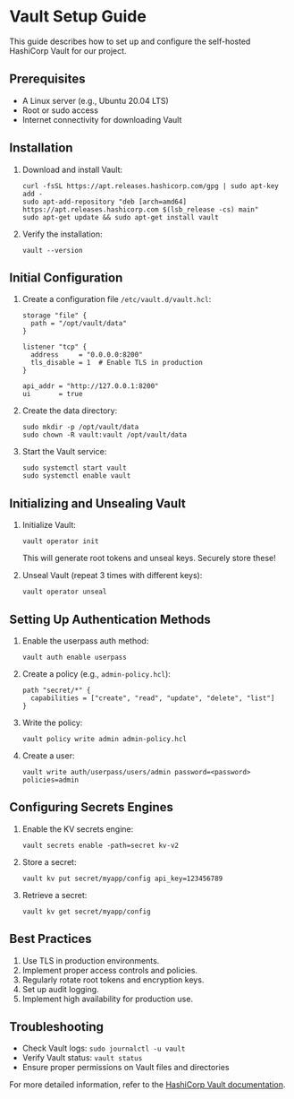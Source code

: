 # Vault Setup Guide

This guide describes how to set up and configure the self-hosted HashiCorp Vault for our project.

## Prerequisites

- A Linux server (e.g., Ubuntu 20.04 LTS)
- Root or sudo access
- Internet connectivity for downloading Vault

## Installation

1. Download and install Vault:
   ```
   curl -fsSL https://apt.releases.hashicorp.com/gpg | sudo apt-key add -
   sudo apt-add-repository "deb [arch=amd64] https://apt.releases.hashicorp.com $(lsb_release -cs) main"
   sudo apt-get update && sudo apt-get install vault
   ```

2. Verify the installation:
   ```
   vault --version
   ```

## Initial Configuration

1. Create a configuration file `/etc/vault.d/vault.hcl`:
   ```hcl
   storage "file" {
     path = "/opt/vault/data"
   }

   listener "tcp" {
     address     = "0.0.0.0:8200"
     tls_disable = 1  # Enable TLS in production
   }

   api_addr = "http://127.0.0.1:8200"
   ui       = true
   ```

2. Create the data directory:
   ```
   sudo mkdir -p /opt/vault/data
   sudo chown -R vault:vault /opt/vault/data
   ```

3. Start the Vault service:
   ```
   sudo systemctl start vault
   sudo systemctl enable vault
   ```

## Initializing and Unsealing Vault

1. Initialize Vault:
   ```
   vault operator init
   ```
   This will generate root tokens and unseal keys. Securely store these!

2. Unseal Vault (repeat 3 times with different keys):
   ```
   vault operator unseal
   ```

## Setting Up Authentication Methods

1. Enable the userpass auth method:
   ```
   vault auth enable userpass
   ```

2. Create a policy (e.g., `admin-policy.hcl`):
   ```hcl
   path "secret/*" {
     capabilities = ["create", "read", "update", "delete", "list"]
   }
   ```

3. Write the policy:
   ```
   vault policy write admin admin-policy.hcl
   ```

4. Create a user:
   ```
   vault write auth/userpass/users/admin password=<password> policies=admin
   ```

## Configuring Secrets Engines

1. Enable the KV secrets engine:
   ```
   vault secrets enable -path=secret kv-v2
   ```

2. Store a secret:
   ```
   vault kv put secret/myapp/config api_key=123456789
   ```

3. Retrieve a secret:
   ```
   vault kv get secret/myapp/config
   ```

## Best Practices

1. Use TLS in production environments.
2. Implement proper access controls and policies.
3. Regularly rotate root tokens and encryption keys.
4. Set up audit logging.
5. Implement high availability for production use.

## Troubleshooting

- Check Vault logs: `sudo journalctl -u vault`
- Verify Vault status: `vault status`
- Ensure proper permissions on Vault files and directories

For more detailed information, refer to the [HashiCorp Vault documentation](https://www.vaultproject.io/docs).